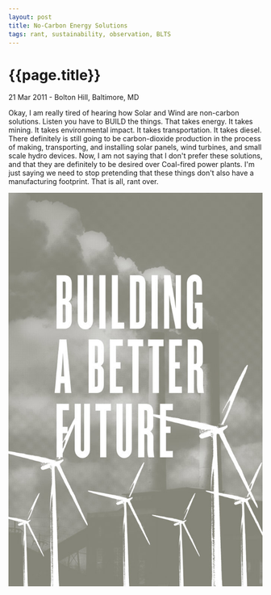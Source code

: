 ```yaml
---
layout: post
title: No-Carbon Energy Solutions
tags: rant, sustainability, observation, BLTS
---
```


{{page.title}}
==============

<p class="meta">21 Mar 2011 - Bolton Hill, Baltimore, MD</p>

Okay, I am really tired of hearing how Solar and Wind are non-carbon solutions. Listen you have to BUILD the things. That takes energy. It takes mining. It takes environmental impact. It takes transportation. It takes diesel. There definitely is still going to be carbon-dioxide production in the process of making, transporting, and installing solar panels, wind turbines, and small scale hydro devices. Now, I am not saying that I don't prefer these solutions, and that they are definitely to be desired over Coal-fired power plants. I'm just saying we need to stop pretending that these things don't also have a manufacturing footprint. That is all, rant over.

![](/img/BABF.jpg)